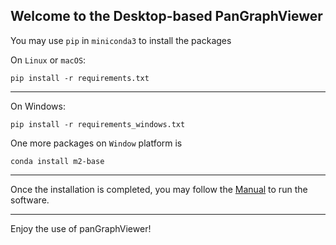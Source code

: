 ## Welcome to the Desktop-based PanGraphViewer

You may use ``pip`` in ``miniconda3`` to install the packages

On ``Linux`` or ``macOS``:
```
pip install -r requirements.txt 
```

---
On Windows:
```
pip install -r requirements_windows.txt
```
One more packages on ``Window`` platform is
```
conda install m2-base
```

---
Once the installation is completed, you may follow the [Manual](../doc/Manual.md) to run the software.

---
Enjoy the use of panGraphViewer!
